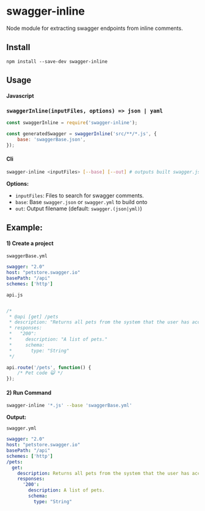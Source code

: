 # swagger-inline

Node module for extracting swagger endpoints from inline comments.

## Install

```
npm install --save-dev swagger-inline
```

## Usage

#### **Javascript**

### `swaggerInline(inputFiles, options) => json | yaml`

```js
const swaggerInline = require('swagger-inline');

const generatedSwagger = swaggerInline('src/**/*.js', {
    base: 'swaggerBase.json',
});

```

#### **Cli**

```bash
swagger-inline <inputFiles> [--base] [--out] # outputs built swagger.json
```

**Options:**
- `inputFiles`: Files to search for swagger comments.
- `base`: Base `swagger.json` or `swagger.yml` to build onto
- `out`: Output filename (default: `swagger.(json|yml)`)

## Example:

#### 1) Create a project

`swaggerBase.yml`

```yaml
swagger: "2.0"
host: "petstore.swagger.io"
basePath: "/api"
schemes: ['http']
 ```

`api.js`

```js

/*
 * @api [get] /pets
 * description: "Returns all pets from the system that the user has access to"
 * responses:
 *   "200":
 *     description: "A list of pets."
 *     schema:
 *       type: "String"
 */

api.route('/pets', function() {
    /* Pet code 😺 */
});
```

#### 2) Run Command

```bash
swagger-inline '*.js' --base 'swaggerBase.yml'
```

**Output:**

`swagger.yml`

```yaml
swagger: "2.0"
host: "petstore.swagger.io"
basePath: "/api"
schemes: ['http']
/pets:
  get:
    description: Returns all pets from the system that the user has access to
    responses:
      '200':
        description: A list of pets.
        schema:
          type: "String"
```

